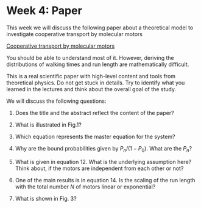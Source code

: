 Week 4: Paper
=======================

This week we will discuss the following paper about a theoretical model to investigate cooperative transport by molecular motors

[Cooperative transport by molecular motors]( https://doi.org/10.1073/pnas.0507363102)

You should be able to understand most of it. However, deriving the distributions of walking times and run length are mathematically difficult.

This is a real scientific paper with high-level content and tools from theoretical physics. Do not get stuck in details. Try to identify what you learned in the lectures and think about the overall goal of the study.

We will discuss the following questions:

1) Does the title and the abstract reflect the content of the paper?

2) What is illustrated in Fig.1?

3) Which equation represents the master equation for the system?

4) Why are the bound probabilities given by $P_n/(1-P_0)$. What are the $P_n$?

5) What is given in equation 12. What is the underlying assumption here? Think about, if the motors are independent from each other or not?

6) One of the main results is in equation 14. Is the scaling of the run length with the total number $N$ of motors linear or exponential?

7) What is shown in Fig. 3?